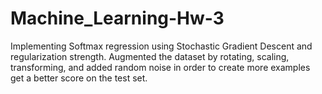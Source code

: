 # Machine_Learning-Hw-3
Implementing Softmax regression using Stochastic Gradient Descent and regularization strength. Augmented the dataset by rotating, scaling, transforming, and added random noise in order to create more examples get a better score on the test set.
